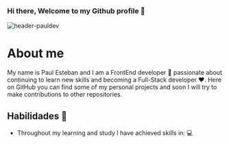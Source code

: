 ### Hi there, Welcome to my Github profile 👋

![header-pauldev](https://github.com/Paul1226/Paul1226/assets/155583856/506c78fa-c7d4-41cf-acab-63e95139556a)

# About me
My name is Paul Esteban and I am a FrontEnd developer 💼 passionate about continuing to learn new skills and becoming a Full-Stack developer ❤. Here on GitHub you can find some of my personal projects and soon I will try to make contributions to other repositories.

## Habilidades 💪
- Throughout my learning and study I have achieved skills in: 💻
  
